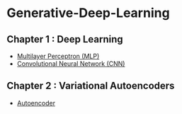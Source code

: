 # Generative-Deep-Learning
## Chapter 1 : Deep Learning
- [Multilayer Perceptron (MLP)](https://github.com/SohaHussain/Generative-Deep-Learning/blob/main/01_Multilayer_Perceptron.ipynb) 
- [Convolutional Neural Network (CNN)](https://github.com/SohaHussain/Generative-Deep-Learning/blob/main/02_Convolutional_Neural_Network.ipynb)
## Chapter 2 : Variational Autoencoders
- [Autoencoder](https://github.com/SohaHussain/Generative-Deep-Learning/blob/main/03_Autoencoder.ipynb)
